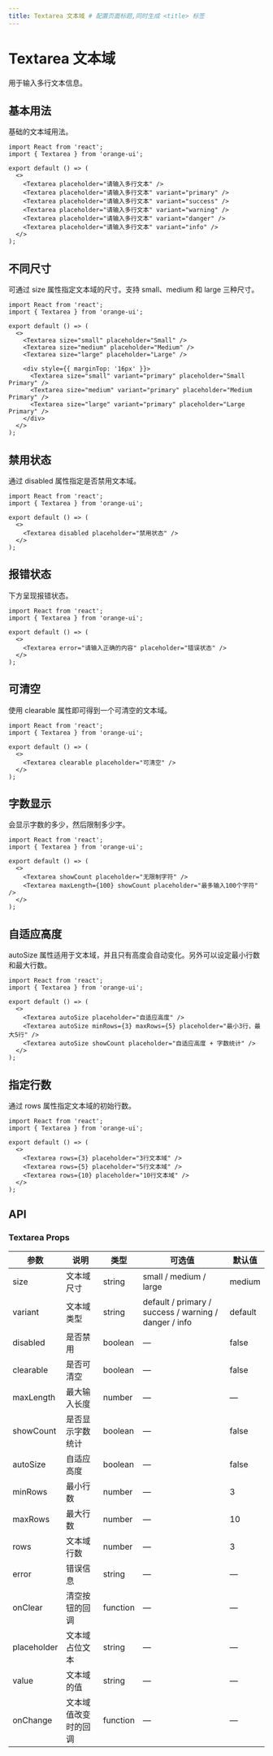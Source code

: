 ```yaml
---
title: Textarea 文本域 # 配置页面标题,同时生成 <title> 标签
---
```


<!-- 其他 Markdown 内容 -->

# Textarea 文本域

用于输入多行文本信息。

## 基本用法

基础的文本域用法。

```tsx
import React from 'react';
import { Textarea } from 'orange-ui';

export default () => (
  <>
    <Textarea placeholder="请输入多行文本" />
    <Textarea placeholder="请输入多行文本" variant="primary" />
    <Textarea placeholder="请输入多行文本" variant="success" />
    <Textarea placeholder="请输入多行文本" variant="warning" />
    <Textarea placeholder="请输入多行文本" variant="danger" />
    <Textarea placeholder="请输入多行文本" variant="info" />
  </>
);
```

## 不同尺寸

可通过 size 属性指定文本域的尺寸。支持 small、medium 和 large 三种尺寸。

```tsx
import React from 'react';
import { Textarea } from 'orange-ui';

export default () => (
  <>
    <Textarea size="small" placeholder="Small" />
    <Textarea size="medium" placeholder="Medium" />
    <Textarea size="large" placeholder="Large" />

    <div style={{ marginTop: '16px' }}>
      <Textarea size="small" variant="primary" placeholder="Small Primary" />
      <Textarea size="medium" variant="primary" placeholder="Medium Primary" />
      <Textarea size="large" variant="primary" placeholder="Large Primary" />
    </div>
  </>
);
```

## 禁用状态

通过 disabled 属性指定是否禁用文本域。

```tsx
import React from 'react';
import { Textarea } from 'orange-ui';

export default () => (
  <>
    <Textarea disabled placeholder="禁用状态" />
  </>
);
```

## 报错状态

下方呈现报错状态。

```tsx
import React from 'react';
import { Textarea } from 'orange-ui';

export default () => (
  <>
    <Textarea error="请输入正确的内容" placeholder="错误状态" />
  </>
);
```

## 可清空

使用 clearable 属性即可得到一个可清空的文本域。

```tsx
import React from 'react';
import { Textarea } from 'orange-ui';

export default () => (
  <>
    <Textarea clearable placeholder="可清空" />
  </>
);
```

## 字数显示

会显示字数的多少，然后限制多少字。

```tsx
import React from 'react';
import { Textarea } from 'orange-ui';

export default () => (
  <>
    <Textarea showCount placeholder="无限制字符" />
    <Textarea maxLength={100} showCount placeholder="最多输入100个字符" />
  </>
);
```

## 自适应高度

autoSize 属性适用于文本域，并且只有高度会自动变化。另外可以设定最小行数和最大行数。

```tsx
import React from 'react';
import { Textarea } from 'orange-ui';

export default () => (
  <>
    <Textarea autoSize placeholder="自适应高度" />
    <Textarea autoSize minRows={3} maxRows={5} placeholder="最小3行，最大5行" />
    <Textarea autoSize showCount placeholder="自适应高度 + 字数统计" />
  </>
);
```

## 指定行数

通过 rows 属性指定文本域的初始行数。

```tsx
import React from 'react';
import { Textarea } from 'orange-ui';

export default () => (
  <>
    <Textarea rows={3} placeholder="3行文本域" />
    <Textarea rows={5} placeholder="5行文本域" />
    <Textarea rows={10} placeholder="10行文本域" />
  </>
);
```

## API

### Textarea Props

| 参数        | 说明                 | 类型     | 可选值                                                | 默认值  |
| ----------- | -------------------- | -------- | ----------------------------------------------------- | ------- |
| size        | 文本域尺寸           | string   | small / medium / large                                | medium  |
| variant     | 文本域类型           | string   | default / primary / success / warning / danger / info | default |
| disabled    | 是否禁用             | boolean  | —                                                     | false   |
| clearable   | 是否可清空           | boolean  | —                                                     | false   |
| maxLength   | 最大输入长度         | number   | —                                                     | —       |
| showCount   | 是否显示字数统计     | boolean  | —                                                     | false   |
| autoSize    | 自适应高度           | boolean  | —                                                     | false   |
| minRows     | 最小行数             | number   | —                                                     | 3       |
| maxRows     | 最大行数             | number   | —                                                     | 10      |
| rows        | 文本域行数           | number   | —                                                     | 3       |
| error       | 错误信息             | string   | —                                                     | —       |
| onClear     | 清空按钮的回调       | function | —                                                     | —       |
| placeholder | 文本域占位文本       | string   | —                                                     | —       |
| value       | 文本域的值           | string   | —                                                     | —       |
| onChange    | 文本域值改变时的回调 | function | —                                                     | —       |

